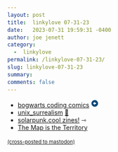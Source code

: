 ```yaml
---
layout: post
title:  linkylove 07-31-23
date:   2023-07-31 19:59:31 -0400
author: joe jenett
category:
  -  linkylove
permalink: /linkylove-07-31-23/
slug: linkylove-07-31-23
summary: 
comments: false
---
```

<ul class="linkylove">
	<li><a title="bogwarts coding comics" href="https://bogwarts.github.io/">bogwarts coding comics</a> <a class="normaltext" title="source" href="https://geekring.net/"><img src="/images/left-arrow.png" alt="" width="18"></a></li>
	<li><a title="unix_surrealism" href="https://analognowhere.com/">unix_surrealism</a> <a href="https://pinboard.in/u:mikael">📌</a></li>
	<li><a title="solarpunk.cool zines!" href="https://solarpunk.cool/zines/">solarpunk.cool zines!</a> <span title="led to site shown below">⇾</span></li>
	<li><a title="The Map is the Territory" href="https://coolguy.website/map-is-the-territory/">The Map is the Territory</a></li>
</ul>

<a href="https://brid.gy/publish/mastodon"><small>(cross-posted to mastodon)</small></a>